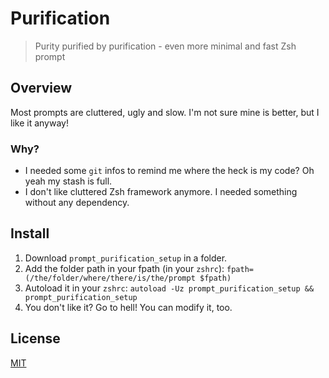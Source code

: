 # Purification

> Purity purified by purification - even more minimal and fast Zsh prompt

## Overview

Most prompts are cluttered, ugly and slow. I'm not sure mine is better, but I like it anyway!

### Why?

* I needed some `git` infos to remind me where the heck is my code? Oh yeah my stash is full.
* I don't like cluttered Zsh framework anymore. I needed something without any dependency.

## Install

1. Download `prompt_purification_setup` in a folder.
2. Add the folder path in your fpath (in your `zshrc`): `fpath=(/the/folder/where/there/is/the/prompt $fpath)`
3. Autoload it in your `zshrc`: `autoload -Uz prompt_purification_setup && prompt_purification_setup`
4. You don't like it? Go to hell! You can modify it, too.

## License

[MIT](http://opensource.org/licenses/MIT)
